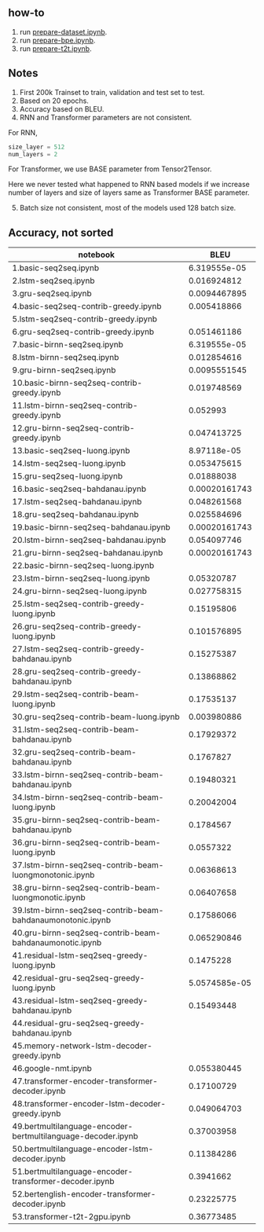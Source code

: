 ## how-to

1. run [prepare-dataset.ipynb](prepare-dataset.ipynb).
2. run [prepare-bpe.ipynb](prepare-bpe.ipynb).
3. run [prepare-t2t.ipynb](prepare-t2t.ipynb).

## Notes

1. First 200k Trainset to train, validation and test set to test.
2. Based on 20 epochs.
3. Accuracy based on BLEU.
4. RNN and Transformer parameters are not consistent.

For RNN,

```python
size_layer = 512
num_layers = 2
```

For Transformer, we use BASE parameter from Tensor2Tensor.

Here we never tested what happened to RNN based models if we increase number of layers and size of layers same as Transformer BASE parameter.

5. Batch size not consistent, most of the models used 128 batch size.

## Accuracy, not sorted

| notebook                                                     | BLEU          |
|--------------------------------------------------------------|---------------|
| 1.basic-seq2seq.ipynb                                        | 6.319555e-05  |
| 2.lstm-seq2seq.ipynb                                         | 0.016924812   |
| 3.gru-seq2seq.ipynb                                          | 0.0094467895  |
| 4.basic-seq2seq-contrib-greedy.ipynb                         | 0.005418866   |
| 5.lstm-seq2seq-contrib-greedy.ipynb                          |               |
| 6.gru-seq2seq-contrib-greedy.ipynb                           | 0.051461186   |
| 7.basic-birnn-seq2seq.ipynb                                  | 6.319555e-05  |
| 8.lstm-birnn-seq2seq.ipynb                                   | 0.012854616   |
| 9.gru-birnn-seq2seq.ipynb                                    | 0.0095551545  |
| 10.basic-birnn-seq2seq-contrib-greedy.ipynb                  | 0.019748569   |
| 11.lstm-birnn-seq2seq-contrib-greedy.ipynb                   | 0.052993      |
| 12.gru-birnn-seq2seq-contrib-greedy.ipynb                    | 0.047413725   |
| 13.basic-seq2seq-luong.ipynb                                 | 8.97118e-05   |
| 14.lstm-seq2seq-luong.ipynb                                  | 0.053475615   |
| 15.gru-seq2seq-luong.ipynb                                   | 0.01888038    |
| 16.basic-seq2seq-bahdanau.ipynb                              | 0.00020161743 |
| 17.lstm-seq2seq-bahdanau.ipynb                               | 0.048261568   |
| 18.gru-seq2seq-bahdanau.ipynb                                | 0.025584696   |
| 19.basic-birnn-seq2seq-bahdanau.ipynb                        | 0.00020161743 |
| 20.lstm-birnn-seq2seq-bahdanau.ipynb                         | 0.054097746   |
| 21.gru-birnn-seq2seq-bahdanau.ipynb                          | 0.00020161743 |
| 22.basic-birnn-seq2seq-luong.ipynb                           |               |
| 23.lstm-birnn-seq2seq-luong.ipynb                            | 0.05320787    |
| 24.gru-birnn-seq2seq-luong.ipynb                             | 0.027758315   |
| 25.lstm-seq2seq-contrib-greedy-luong.ipynb                   | 0.15195806    |
| 26.gru-seq2seq-contrib-greedy-luong.ipynb                    | 0.101576895   |
| 27.lstm-seq2seq-contrib-greedy-bahdanau.ipynb                | 0.15275387    |
| 28.gru-seq2seq-contrib-greedy-bahdanau.ipynb                 | 0.13868862    |
| 29.lstm-seq2seq-contrib-beam-luong.ipynb                     | 0.17535137    |
| 30.gru-seq2seq-contrib-beam-luong.ipynb                      | 0.003980886   |
| 31.lstm-seq2seq-contrib-beam-bahdanau.ipynb                  | 0.17929372    |
| 32.gru-seq2seq-contrib-beam-bahdanau.ipynb                   | 0.1767827     |
| 33.lstm-birnn-seq2seq-contrib-beam-bahdanau.ipynb            | 0.19480321    |
| 34.lstm-birnn-seq2seq-contrib-beam-luong.ipynb               | 0.20042004    |
| 35.gru-birnn-seq2seq-contrib-beam-bahdanau.ipynb             | 0.1784567     |
| 36.gru-birnn-seq2seq-contrib-beam-luong.ipynb                | 0.0557322     |
| 37.lstm-birnn-seq2seq-contrib-beam-luongmonotonic.ipynb      | 0.06368613    |
| 38.gru-birnn-seq2seq-contrib-beam-luongmonotic.ipynb         | 0.06407658    |
| 39.lstm-birnn-seq2seq-contrib-beam-bahdanaumonotonic.ipynb   | 0.17586066    |
| 40.gru-birnn-seq2seq-contrib-beam-bahdanaumonotic.ipynb      | 0.065290846   |
| 41.residual-lstm-seq2seq-greedy-luong.ipynb                  | 0.1475228     |
| 42.residual-gru-seq2seq-greedy-luong.ipynb                   | 5.0574585e-05 |
| 43.residual-lstm-seq2seq-greedy-bahdanau.ipynb               | 0.15493448    |
| 44.residual-gru-seq2seq-greedy-bahdanau.ipynb                |               |
| 45.memory-network-lstm-decoder-greedy.ipynb                  |               |
| 46.google-nmt.ipynb                                          | 0.055380445   |
| 47.transformer-encoder-transformer-decoder.ipynb             | 0.17100729    |
| 48.transformer-encoder-lstm-decoder-greedy.ipynb             | 0.049064703   |
| 49.bertmultilanguage-encoder-bertmultilanguage-decoder.ipynb | 0.37003958    |
| 50.bertmultilanguage-encoder-lstm-decoder.ipynb              | 0.11384286    |
| 51.bertmultilanguage-encoder-transformer-decoder.ipynb       | 0.3941662     |
| 52.bertenglish-encoder-transformer-decoder.ipynb             | 0.23225775    |
| 53.transformer-t2t-2gpu.ipynb                                | 0.36773485    |